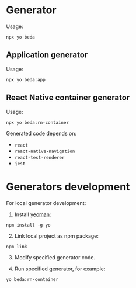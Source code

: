 # Generator

Usage: 

```
npx yo beda
```

## Application generator

Usage:

```
npx yo beda:app
```

## React Native container generator 

Usage: 

```
npx yo beda:rn-container
```

Generated code depends on:

- `react`
- `react-native-navigation`
- `react-test-renderer`
- `jest`


# Generators development

For local generator development:

1. Install [yeoman](https://yeoman.io/):

```
npm install -g yo
```

2. Link local project as npm package:

```
npm link
```

3. Modify specified generator code.

4. Run specified generator, for example:

```
yo beda:rn-container
```
